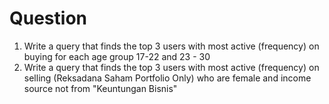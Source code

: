 # Question


1. Write a query that finds the top 3 users with most active (frequency) on buying for each age group 17-22 and 23 - 30
2. Write a query that finds the top 3 users with most active (frequency) on selling (Reksadana Saham Portfolio Only) who are female and income source not from "Keuntungan Bisnis"
